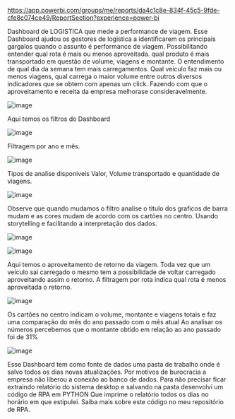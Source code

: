 https://app.powerbi.com/groups/me/reports/da4c1c8e-834f-45c5-9fde-cfe8c074ce49/ReportSection?experience=power-bi

Dashboard de LOGISTICA que mede a performance de viagem.
Esse Dashboard ajudou os gestores de logistica a identificarem os principais gargalos quando o assunto é performance de viagem.
Possibilitando entender qual rota é mais ou menos aproveitada. qual produto é mais transportado em questão de volume, viagens e montante.
O entendimento de qual dia da semana tem mais carregamentos. Qual veículo faz mais ou menos viagens, qual carrega o maior volume entre outros diversos indicadores que se obtem com apenas um click.
Fazendo com que o aproveitamento e receita da empresa melhorase consideravelmente.

![image](https://github.com/175942/BI/assets/162825773/8cc377cd-d506-441d-a350-574e435cd771)

Aqui temos os filtros do Dashboard

![image](https://github.com/175942/BI/assets/162825773/6ba01f90-e23c-4a12-8bc1-949bb4e6d8d2)

Filtragem por ano e mês. 

![image](https://github.com/175942/BI/assets/162825773/304c1ae2-3d66-4dd6-b150-187a9bb8db02)

Tipos de analise disponiveis Valor, Volume transportado e quantidade de viagens.

![image](https://github.com/175942/BI/assets/162825773/8c476d67-3f1c-44ca-89a2-5877a3e43e6c)

Observe que quando mudamos o filtro analise o titulo dos graficos de barra mudam e as cores mudam de acordo com os cartões no centro.
Usando storytelling e facilitando a interpretação dos dados.

![image](https://github.com/175942/BI/assets/162825773/91648b84-b885-4f28-b0e6-51fd919c197b)

![image](https://github.com/175942/BI/assets/162825773/0e4a5010-8ce2-4831-bca0-cd566cc81a85)

Aqui temos o aproveitamento de retorno da viagem.
Toda vez que um veículo sai carregado o mesmo tem a possibilidade de voltar carregado aproveitando assim o retorno.
A filtragem por rota indica qual rota é menos aproveitada o retorno.

![image](https://github.com/175942/BI/assets/162825773/14cc18d2-81a3-4fb6-8f07-fff7d1f0d74f)

Os cartôes no centro indicam o volume, montante e viagens totais e faz uma comparação do mês do ano passado com o mês atual
Ao analisar os números percebemos que o montante obtido em relação ao ano passado foi de 31%

![image](https://github.com/175942/BI/assets/162825773/e5930eac-a9db-44c8-8fa8-2d2484780405)

Esse Dashboard tem como fonte de dados uma pasta de trabalho onde é salvo todos os dias novas atualizações.
Por motivos de burocracia a empresa não liberou a conexão ao banco de dados.
Para não precisar ficar extraindo relatório do sistema desktop e salvando na pasta desenvolvi um código de RPA em PYTHON
Que imprime o relatório todos os dias no horário em que estipulei. Saiba mais sobre este código no meu repositório de RPA.











